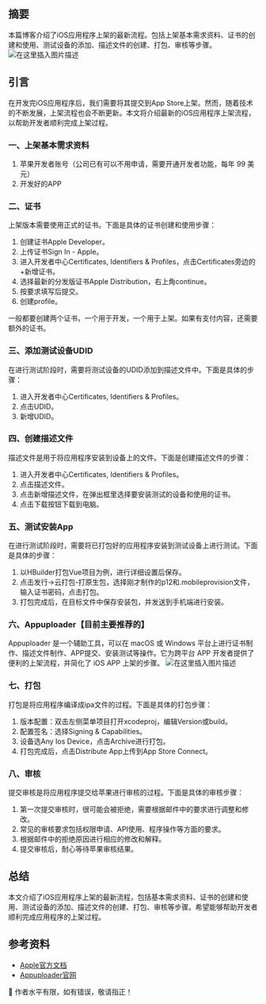 ﻿

## 摘要

本篇博客介绍了iOS应用程序上架的最新流程。包括上架基本需求资料、证书的创建和使用、测试设备的添加、描述文件的创建、打包、审核等步骤。
![在这里插入图片描述](https://img-blog.csdnimg.cn/direct/94cddf7a881a4b509ddcfc7cf4daa612.png)

## 引言

在开发完iOS应用程序后，我们需要将其提交到App Store上架。然而，随着技术的不断发展，上架流程也会不断更新。本文将介绍最新的iOS应用程序上架流程，以帮助开发者顺利完成上架过程。


### 一、上架基本需求资料

1. 苹果开发者账号（公司已有可以不用申请，需要开通开发者功能，每年 99 美元）
2. 开发好的APP

### 二、证书

上架版本需要使用正式的证书。下面是具体的证书创建和使用步骤：

1. 创建证书Apple Developer。
2. 上传证书Sign In - Apple。
3. 进入开发者中心Certificates, Identifiers & Profiles，点击Certificates旁边的+新增证书。
4. 选择最新的分发版证书Apple Distribution，右上角continue。
5. 按要求填写后提交。
6. 创建profile。

一般都要创建两个证书，一个用于开发，一个用于上架。如果有支付内容，还需要额外的证书。

### 三、添加测试设备UDID

在进行测试阶段时，需要将测试设备的UDID添加到描述文件中。下面是具体的步骤：

1. 进入开发者中心Certificates, Identifiers & Profiles。
2. 点击UDID。
3. 新增UDID。

### 四、创建描述文件

描述文件是用于将应用程序安装到设备上的文件。下面是创建描述文件的步骤：

1. 进入开发者中心Certificates, Identifiers & Profiles。
2. 点击描述文件。
3. 点击新增描述文件，在弹出框里选择要安装测试的设备和使用的证书。
4. 点击下载按钮下载到电脑。

### 五、测试安装App

在进行测试阶段时，需要将已打包好的应用程序安装到测试设备上进行测试。下面是具体的步骤：

1. 以HBuilder打包Vue项目为例，进行详细设置后保存。
2. 点击发行->云打包-打原生包，选择刚才制作的p12和.mobileprovision文件，输入证书密码，点击打包。
3. 打包完成后，在目标文件中保存安装包，并发送到手机端进行安装。

### 六、Appuploader【目前主要推荐的】
Appuploader 是一个辅助工具，可以在 macOS 或 Windows 平台上进行证书制作、描述文件制作、APP提交、安装测试等操作。它为跨平台 APP 开发者提供了便利的上架流程，并简化了 iOS APP 上架的步骤。
![在这里插入图片描述](https://img-blog.csdnimg.cn/direct/6d822a0c055447d6bdc4c91558777d31.png)
### 七、打包

打包是将应用程序编译成ipa文件的过程。下面是具体的打包步骤：

1. 版本配置：双击左侧菜单项目打开xcodeproj，编辑Version或build。
2. 配置签名：选择Signing & Capabilities。
3. 设备选Any Ios Device，点击Archive进行打包。
4. 打包完成后，点击Distribute App上传到App Store Connect。

### 八、审核

提交审核是将应用程序提交给苹果进行审核的过程。下面是具体的审核步骤：

1. 第一次提交审核时，很可能会被拒绝，需要根据邮件中的要求进行调整和修改。
2. 常见的审核要求包括权限申请、API使用、程序操作等方面的要求。
3. 根据邮件中的拒绝原因进行相应的修改和解释。
4. 提交审核后，耐心等待苹果审核结果。

## 总结

本文介绍了iOS应用程序上架的最新流程，包括基本需求资料、证书的创建和使用、测试设备的添加、描述文件的创建、打包、审核等步骤。希望能够帮助开发者顺利完成应用程序的上架过程。


## 参考资料
- [Apple官方文档](https://help.apple.com/itc/apploader/)
- [Appuploader官网](https://www.kxapp.com/)

🙏 作者水平有限，如有错误，敬请指正！


